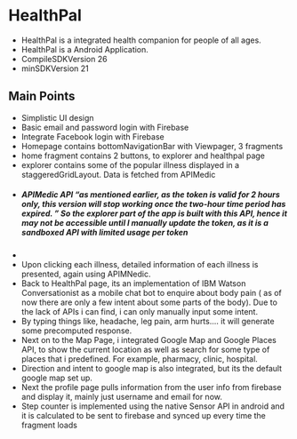 # HealthPal
* HealthPal is a integrated health companion for people of all ages. 
* HealthPal is a Android Application.
* CompileSDKVersion 26
* minSDKVersion 21

## Main Points
* Simplistic UI design 
* Basic email and password login with Firebase
* Integrate Facebook login with Firebase
* Homepage contains bottomNavigationBar with Viewpager, 3 fragments
* home fragment contains 2 buttons, to explorer and healthpal page
* explorer contains some of the popular illness displayed in a staggeredGridLayout. Data is fetched from APIMedic 
* ##### APIMedic API “as mentioned earlier,  as the token is valid for 2 hours only, this version will stop working once the two-hour time period has expired. ” So the explorer part of the app is built with this API, hence it may not be accessible until I manually update the token, as it is a sandboxed API with limited usage per token
* 
* Upon clicking each illness, detailed information of each illness is presented, again using APIMNedic. 
* Back to HealthPal page, its an implementation of IBM Watson Conversationist as a mobile chat bot to enquire about body pain ( as of now there are only a few intent about some parts of the body). Due to the lack of APIs i can find, i can only manually input some intent.
* By typing things like, headache, leg pain, arm hurts.... it will generate some precomputed response.
* Next on to the Map Page, i integrated Google Map and Google Places API, to show the current location as well as search for some type of places that i predefined. For example, pharmacy, clinic, hospital. 
* Direction and intent to google map is also integrated, but its the default google map set up.
* Next the profile page pulls information from the user info from firebase and display it, mainly just username and email for now. 
* Step counter is implemented using the native Sensor API in android and it is calculated to be sent to firebase and synced up every time the fragment loads
